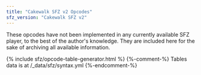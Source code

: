```yaml
---
title: "Cakewalk SFZ v2 Opcodes"
sfz_version: "Cakewalk SFZ v2"
---
```

These opcodes have not been implemented in any currently available SFZ player,
to the best of the author's knowledge. They are included here for the sake of
archiving all available information.

{% include sfz/opcode-table-generator.html %}
{%-comment-%} Tables data is at /_data/sfz/syntax.yml {%-endcomment-%}
